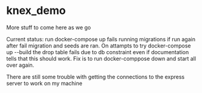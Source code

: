 # knex_demo

More stuff to come here as we go

Current status:
run docker-compose up fails running migrations
if run again after fail migration and seeds are ran.
On attampts to try docker-compose up --build the drop table fails due to db constraint even if documentation tells that this should work.
Fix is to run docker-comppose down and start all over again.

There are still some trouble with getting the connections to the express server to work on my machine

